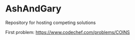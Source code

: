 # AshAndGary
Repository for hosting competing solutions 

First problem: https://www.codechef.com/problems/COINS